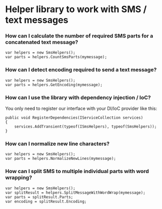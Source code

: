 # Helper library to work with SMS / text messages

### How can I calculate the number of required SMS parts for a concatenated text message?

    var helpers = new SmsHelpers();
    var parts = helpers.CountSmsParts(mymessage);

### How can I detect encoding required to send a text message?

    var helpers = new SmsHelpers();
    var parts = helpers.GetEncoding(mymessage);

### How can I use the library with dependency injection / IoC?

You only need to register our interface with your DI/IoC provider like this:

    public void RegisterDependencies(IServiceCollection services)
    {
        services.AddTransient(typeof(ISmsHelpers), typeof(SmsHelpers));
    }

### How can I normalize new line characters?

    var helpers = new SmsHelpers();
    var parts = helpers.NormalizeNewLines(mymessage);

### How can I split SMS to multiple individual parts with word wrapping?

    var helpers = new SmsHelpers();
    var splitResult = helpers.SplitMessageWithWordWrap(mymessage);
    var parts = splitResult.Parts;
    var encoding = splitResult.Encoding;